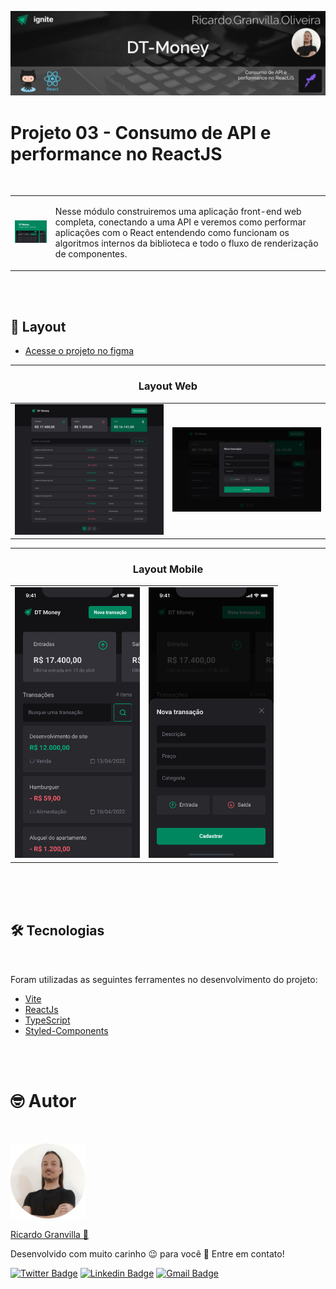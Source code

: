 [![Banner NLW#5](../../../../assets/banners/banner-dt-money.png)](https://github.com/rgranvilla/Ignite/tree/master/courses/reactjs/v2/03-ignite-dt-money)

# Projeto 03 - Consumo de API e performance no ReactJS

<br>

<table border="0">
 <tr>
    <td>
      <img src="../../../../assets/dt-money/cover-dt-money-250px.png" style="width: 250px"/>
    </td>
    <td>
    <p style="maxWidth: 600px">
    Nesse módulo construiremos uma aplicação front-end web completa, conectando a uma API e veremos como performar aplicações com o React entendendo como funcionam os algoritmos internos da biblioteca e todo o fluxo de renderização de componentes.
    </p>
    </td>

 </tr>
</table>

<br>
<br>

## 🎨 **Layout**

- [Acesse o projeto no figma](<https://www.figma.com/file/ERLmC4A3ZHTHinnulZmVG5/DT-Money-(Community)?node-id=42020%3A2584>)

---

<h3 align="center"><b> Layout Web </b></h3>
<table border="0">
<tr>
  <td>
    <img src="../../../../assets/dt-money/layout-home.png">
  </td>
  <td>
    <img src="../../../../assets/dt-money/layout-nova-transacao.png">
  </td>
</tr>
</table>

---

<h3 align="center"><b> Layout Mobile </b></h3>
<table border="0" >
<tr>
  <td >
    <img src="../../../../assets/dt-money/mobile-home.png" style="width: 200px" >
  </td>
  <td>
    <img src="../../../../assets/dt-money/mobile-nova-transacao.png" style="width: 200px">
  </td>
</tr>
</table>

<br>

<br>
<br>

## 🛠 Tecnologias

<br>

Foram utilizadas as seguintes ferramentes no desenvolvimento do projeto:

- [Vite](https://vitejs.dev/)
- [ReactJs](https://pt-br.reactjs.org/)
- [TypeScript](https://www.typescriptlang.org/)
- [Styled-Components](https://styled-components.com/)

<br>
<br>

# 🤓 Autor

<br>

[![Ricardo Granvilla](../../../../assets/author.png)](https://github.com/rgranvilla)

<a href="https://github.com/rgranvilla">Ricardo Granvilla 🚀</a>

Desenvolvido com muito carinho 😉 para você 👋 Entre em contato! <br>

[![Twitter Badge](https://img.shields.io/badge/-@rgranvilla-1ca0f1?style=flat-square&labelColor=1ca0f1&logo=twitter&logoColor=white&link=https://twitter.com/rgranvilla)](https://twitter.com/rgranvilla)
[![Linkedin Badge](https://img.shields.io/badge/-Ricardo-blue?style=flat-square&logo=Linkedin&logoColor=white&link=https://www.linkedin.com/in/rgranvilla/)](https://www.linkedin.com/in/rgranvilla/)
[![Gmail Badge](https://img.shields.io/badge/-rgranvilla@gmail.com-c14438?style=flat-square&logo=Gmail&logoColor=white&link=mailto:rgranvilla@gmail.com)](mailto:rgranvilla@gmail.com)

<br>
<br>
